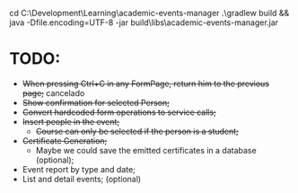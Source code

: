 cd C:\Development\Learning\academic-events-manager
.\gradlew build && java -Dfile.encoding=UTF-8 -jar build\libs\academic-events-manager.jar

# TODO:

- ~~When pressing Ctrl+C in any FormPage, return him to the previous page;~~ cancelado
- ~~Show confirmation for selected Person;~~
- ~~Convert hardcoded form operations to service calls;~~
- ~~Insert people in the event;~~
  - ~~Course can only be selected if the person is a student;~~
- ~~Certificate Generation;~~
  - Maybe we could save the emitted certificates in a database (optional);
- Event report by type and date;
- List and detail events; (optional)